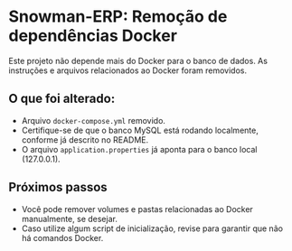# Snowman-ERP: Remoção de dependências Docker

Este projeto não depende mais do Docker para o banco de dados. As instruções e arquivos relacionados ao Docker foram removidos.

## O que foi alterado:
- Arquivo `docker-compose.yml` removido.
- Certifique-se de que o banco MySQL está rodando localmente, conforme já descrito no README.
- O arquivo `application.properties` já aponta para o banco local (127.0.0.1).

## Próximos passos
- Você pode remover volumes e pastas relacionadas ao Docker manualmente, se desejar.
- Caso utilize algum script de inicialização, revise para garantir que não há comandos Docker.
